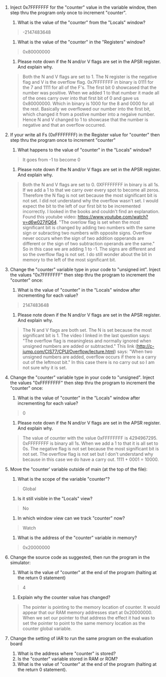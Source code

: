 1. Inject 0x7FFFFFFF for the "counter" value in the variable window, then step thru the program only once to increment "counter".
   1. What is the value of the "counter" from the "Locals" window?
   > -2147483648
   1. What is the value of the "counter" in the "Registers" window?
   > 0x80000000
   1. Please note down if the N and/or V flags are set in the APSR register. And explain why.
   > Both the N and V flags are set to 1.  The N register is the negative flag and V is the overflow flag.  0x7FFFFFFF in binary is 0111 for the 7 and 1111 for all of the F's.  The first bit 0 showcased that the number was positive.  When we added 1 to that number it made all of the ones carry over into that first bit of 0 and gave us 0x80000000.  Which in binary is 1000 for the 8 and 0000 for all the rest.  Basically we overflowed our number into the first bit, which changed it from a postive number into a negaive number.  Hence N and V changed to 1 to showcase that the number is negative and that an overflow occurred.  


1. If your write all Fs (0xFFFFFFFF) in the Register value for "counter" then step thru the program once to increment "counter"
   1. What happens to the value of "counter" in the "Locals" window?
   > It goes from -1 to become 0
   1. Please note down if the N and/or V flags are set in the APSR register. And explain why.
   > Both the N and V flags are set to 0.  0XFFFFFFFF in binary is all 1s.  If we add a 1 to that we carry over every spot to become all zeros.  Therefore the N flag is not set because the most significant bit is not set.  I did not understand why the overflow wasn't set.  I would expect the bit to the left of our first bit to be incremented incorrectly.  I looked in the books and couldn't find an explanation.  Found this youtube video:  https://www.youtube.com/watch?v=d6w027jfQ64.  "The overlow flag is set when the most significant bit is changed by adding two numbers with the same sign or subracting two numbers with opposite signs.  Overflow never occurs when the sign of two addition opperands are different or the sign of two subtraction operands are the same."  So in this case we are adding 1 to -1.  The signs are different and so the overflow flag is not set.  I do still wonder about the bit in memory to the left of the most significant bit.

1. Change the "counter" variable type in your code to "unsigned int". Inject the values "0x7FFFFFFF" then step thru the program to increment the "counter" once:
   1. What is the value of "counter" in the "Locals" window after incrementing for each value?
   > 2147483648
   1. Please note down if the N and/or V flags are set in the APSR register. And explain why.
   > The N and V flags are both set.  The N is set because the most significant bit is 1.  The video I linked in the last question says:  "The overflow flag is meaningless and normally ignored when unsigned numbers are added or subtracted."  This link (http://c-jump.com/CIS77/CPU/Overflow/lecture.html) says:  "When two unsigned numbers are added, overflow occurs if there is a carry out of the leftmost bit."  In this case there is no carry out so I am not sure why it is set.

1. Change the "counter" variable type in your code to "unsigned". Inject the values "0xFFFFFFFF" then step thru the program to increment the "counter" once:
   1. What is the value of "counter" in the "Locals" window after incrementing for each value?
   > 0
   1. Please note down if the N and/or V flags are set in the APSR register. And explain why.
   > The value of counter with the value 0xFFFFFFFF is 4294967295. 0xFFFFFFFF is binary all 1s.  When we add a 1 to that it is all set to 0s.  The negative flag is not set because the most significant bit is not set.  The overflow flag is not set but I don't understand why because in this case we do have a carry out.  1111 + 0001 = 10000.  

1. Move the "counter’ variable outside of main (at the top of the file):
   1. What is the scope of the variable "counter"?
   > Global
   1. Is it still visible in the "Locals" view?
   > No
   1. In which window view can we track "counter" now?
   > Watch
   1. What is the address of the "counter" variable in memory?
   > 0x20000000

1. Change the source code as suggested, then run the program in the simulator:
   1. What is the value of "counter" at the end of the program (halting at the return 0 statement)
   > 4
   1. Explain why the counter value has changed?
   > The pointer is pointing to the memory location of counter.  It would appear that our RAM memory addresses start at 0x20000000.  When we set our pointer to that address the effect it had was to set the pointer to point to the same memory location as the counter global variable.     

1. Change the setting of IAR to run the same program on the evaluation board
   1. What is the address where "counter" is stored? 
   1. Is the "counter" variable stored in RAM or ROM?
   1. What is the value of "counter" at the end of the program (halting at the return 0 statement).
